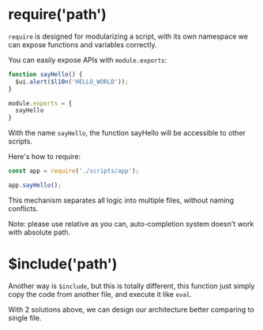 # require('path')

`require` is designed for modularizing a script, with its own namespace we can expose functions and variables correctly.

You can easily expose APIs with `module.exports`:

```js
function sayHello() {
  $ui.alert($l10n('HELLO_WORLD'));
}

module.exports = {
  sayHello
}
```

With the name `sayHello`, the function sayHello will be accessible to other scripts.

Here's how to require:

```js
const app = require('./scripts/app');

app.sayHello();
```

This mechanism separates all logic into multiple files, without naming conflicts.

Note: please use relative as you can, auto-completion system doesn't work with absolute path.

# $include('path')

Another way is `$include`, but this is totally different, this function just simply copy the code from another file, and execute it like `eval`.

With 2 solutions above, we can design our architecture better comparing to single file.